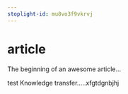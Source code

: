 ```yaml
---
stoplight-id: mu8vo3f9vkrvj
---
```


# article

The beginning of an awesome article...

test
Knowledge transfer.....xfgtdgnbjhj